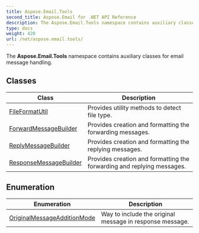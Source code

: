 ```yaml
---
title: Aspose.Email.Tools
second_title: Aspose.Email for .NET API Reference
description: The Aspose.Email.Tools namespace contains auxiliary classes for email message handling
type: docs
weight: 420
url: /net/aspose.email.tools/
---
```

The **Aspose.Email.Tools** namespace contains auxiliary classes for email message handling.

## Classes

| Class | Description |
| --- | --- |
| [FileFormatUtil](./fileformatutil/) | Provides utility methods to detect file type. |
| [ForwardMessageBuilder](./forwardmessagebuilder/) | Provides creation and formatting the forwarding messages. |
| [ReplyMessageBuilder](./replymessagebuilder/) | Provides creation and formatting the replying messages. |
| [ResponseMessageBuilder](./responsemessagebuilder/) | Provides creation and formatting the forwarding and replying messages. |
## Enumeration

| Enumeration | Description |
| --- | --- |
| [OriginalMessageAdditionMode](./originalmessageadditionmode/) | Way to include the original message in response message. |


